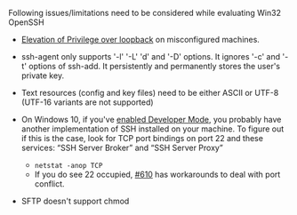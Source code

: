 Following issues/limitations need to be considered while evaluating Win32 OpenSSH
- [Elevation of Privilege over loopback](https://github.com/PowerShell/Win32-OpenSSH/issues/680) on misconfigured machines.
- ssh-agent only supports '-l' '-L' 'd' and '-D' options. It ignores '-c' and '-t' options of ssh-add. It persistently and permanently stores the user's private key.
- Text resources (config and key files) need to be either ASCII or UTF-8 (UTF-16 variants are not supported)
- On Windows 10, if you've [enabled Developer Mode](https://docs.microsoft.com/en-us/windows/uwp/get-started/enable-your-device-for-development), you probably have another implementation of SSH installed on your machine.
To figure out if this is the case, look for TCP port bindings on port 22 and these services: “SSH Server Broker” and “SSH Server Proxy”
    * `netstat -anop TCP`
    * If you do see 22 occupied, [#610](https://github.com/PowerShell/Win32-OpenSSH/issues/610) has workarounds to deal with port conflict. 

- SFTP doesn't support chmod